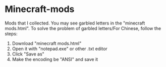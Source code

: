 # Minecraft-mods
Mods that I collected.
You may see garbled letters in the "minecraft mods.html".
To solve the problem of garbled letters/For Chinese, follow the steps:
1. Download "minecraft mods.html"
2. Open it with "notepad.exe" or other .txt editor
3. Click "Save as"
4. Make the encoding be "ANSI" and save it
